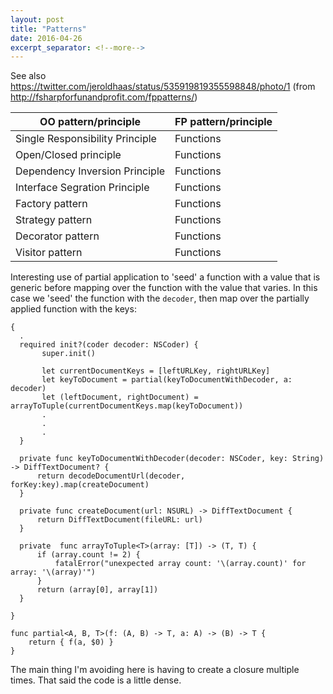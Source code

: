 ```yaml
---
layout: post
title: "Patterns"
date: 2016-04-26
excerpt_separator: <!--more-->
---
```

See also https://twitter.com/jeroldhaas/status/535919819355598848/photo/1  (from http://fsharpforfunandprofit.com/fppatterns/)

|OO pattern/principle|FP pattern/principle|
|----|----|
|Single Responsibility Principle|Functions|
|Open/Closed principle|Functions|
|Dependency Inversion Principle|Functions|
|Interface Segration Principle|Functions|
|Factory pattern|Functions|
|Strategy pattern|Functions|
|Decorator pattern|Functions|
|Visitor pattern|Functions|

Interesting use of partial application to 'seed' a function with a value that is generic before mapping over the function with the value that varies. In this case we 'seed' the function with the `decoder`, then map over the partially applied function with the keys:  

```
{
  .
  required init?(coder decoder: NSCoder) {
       super.init()

       let currentDocumentKeys = [leftURLKey, rightURLKey]
       let keyToDocument = partial(keyToDocumentWithDecoder, a: decoder)
       let (leftDocument, rightDocument) = arrayToTuple(currentDocumentKeys.map(keyToDocument))
       .
       .
       .
  }

  private func keyToDocumentWithDecoder(decoder: NSCoder, key: String) -> DiffTextDocument? {
      return decodeDocumentUrl(decoder, forKey:key).map(createDocument)
  }

  private func createDocument(url: NSURL) -> DiffTextDocument {
      return DiffTextDocument(fileURL: url)
  }

  private  func arrayToTuple<T>(array: [T]) -> (T, T) {
      if (array.count != 2) {
          fatalError("unexpected array count: '\(array.count)' for array: '\(array)'")
      }
      return (array[0], array[1])
  }  

}

func partial<A, B, T>(f: (A, B) -> T, a: A) -> (B) -> T {
    return { f(a, $0) }
}

```

The main thing I'm avoiding here is having to create a closure multiple times. That said the code is a little dense.
